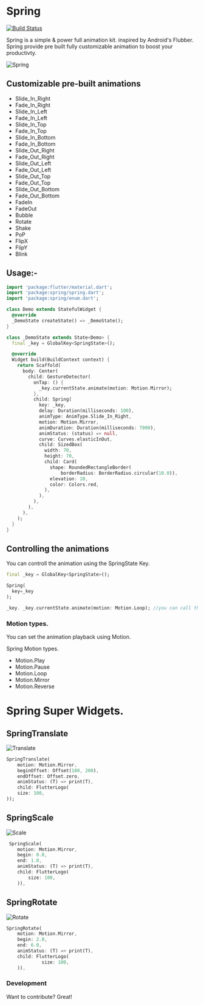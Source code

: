 # Spring

[![Build Status](https://travis-ci.org/joemccann/dillinger.svg?branch=master)](https://travis-ci.org/joemccann/dillinger)

Spring is a simple & power full animation kit. inspired by Android's Flubber.
Spring provide pre built fully customizable animation to boost your productivty.

![Spring](https://github.com/KaushickSArgekar/spring/blob/master/doc/spring.gif)

## Customizable pre-built animations
  -  Slide_In_Right
  -  Fade_In_Right
  -  Slide_In_Left
  -  Fade_In_Left
  -  Slide_In_Top
  -  Fade_In_Top
  -  Slide_In_Bottom
  -  Fade_In_Bottom
  -  Slide_Out_Right
  -  Fade_Out_Right
  -  Slide_Out_Left
  -  Fade_Out_Left
  -  Slide_Out_Top
  -  Fade_Out_Top
  -  Slide_Out_Bottom
  -  Fade_Out_Bottom
  -  FadeIn
  -  FadeOut
  -  Bubble
  -  Rotate
  -  Shake
  -  PoP
  -  FlipX
  -  FlipY
  -  Blink

## Usage:-

``` dart
import 'package:flutter/material.dart';
import 'package:spring/spring.dart';
import 'package:spring/enum.dart';

class Demo extends StatefulWidget {
  @override
  _DemoState createState() => _DemoState();
}

class _DemoState extends State<Demo> {
  final _key = GlobalKey<SpringState>();

  @override
  Widget build(BuildContext context) {
    return Scaffold(
      body: Center(
        child: GestureDetector(
          onTap: () {
            _key.currentState.animate(motion: Motion.Mirror);
          },
          child: Spring(
            key: _key,
            delay: Duration(milliseconds: 100),
            animType: AnimType.Slide_In_Right,
            motion: Motion.Mirror,
            animDuration: Duration(milliseconds: 7000),
            animStatus: (status) => null,
            curve: Curves.elasticInOut,
            child: SizedBox(
              width: 70,
              height: 70,
              child: Card(
                shape: RoundedRectangleBorder(
                    borderRadius: BorderRadius.circular(10.0)),
                elevation: 10,
                color: Colors.red,
              ),
            ),
          ),
        ),
      ),
    );
  }
}
```

## Controlling the animations

You can controll the animation using the SpringState Key.

``` dart
final _key = GlobalKey<SpringState>();

Spring(
  key=_key
);

_key. _key.currentState.animate(motion: Motion.Loop); //you can call this on button click or inside methods.

```

### Motion types.
You can set the animation playback using Motion.

Spring Motion types.
*  Motion.Play
*  Motion.Pause
*  Motion.Loop
*  Motion.Mirror
*  Motion.Reverse

# Spring Super Widgets.

## SpringTranslate

![Translate](https://github.com/KaushickSArgekar/spring/blob/master/doc/translate.gif)

``` dart
SpringTranslate(
    motion: Motion.Mirror,
    beginOffset: Offset(100, 200),
    endOffset: Offset.zero,
    animStatus: (T) => print(T),
    child: FlutterLogo(
    size: 100,
));
```
## SpringScale

![Scale](https://github.com/KaushickSArgekar/spring/blob/master/doc/scale.gif)

``` dart
 SpringScale(
    motion: Motion.Mirror,
    begin: 0.0,
    end: 1.0,
    animStatus: (T) => print(T),
    child: FlutterLogo(
        size: 100,
    )),
```

## SpringRotate
![Rotate](https://github.com/KaushickSArgekar/spring/blob/master/doc/rotate.gif)


``` dart
SpringRotate(
    motion: Motion.Mirror,
    begin: 2.0,
    end: 6.0,
    animStatus: (T) => print(T),
    child: FlutterLogo(
             size: 100,
    )),
```


### Development

Want to contribute? Great!
